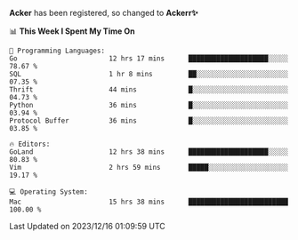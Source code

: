 **Acker** has been registered, so changed to **Ackerr✨**

<!--START_SECTION:waka-->
📊 **This Week I Spent My Time On** 

```text
💬 Programming Languages: 
Go                       12 hrs 17 mins      ████████████████████░░░░░   78.67 % 
SQL                      1 hr 8 mins         ██░░░░░░░░░░░░░░░░░░░░░░░   07.35 % 
Thrift                   44 mins             █░░░░░░░░░░░░░░░░░░░░░░░░   04.73 % 
Python                   36 mins             █░░░░░░░░░░░░░░░░░░░░░░░░   03.94 % 
Protocol Buffer          36 mins             █░░░░░░░░░░░░░░░░░░░░░░░░   03.85 % 

🔥 Editors: 
GoLand                   12 hrs 38 mins      ████████████████████░░░░░   80.83 % 
Vim                      2 hrs 59 mins       █████░░░░░░░░░░░░░░░░░░░░   19.17 % 

💻 Operating System: 
Mac                      15 hrs 38 mins      █████████████████████████   100.00 % 
```


 Last Updated on 2023/12/16 01:09:59 UTC
<!--END_SECTION:waka-->
